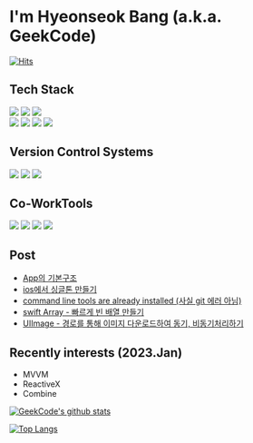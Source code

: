 # I'm Hyeonseok Bang (a.k.a. GeekCode)

[![Hits](https://hits.seeyoufarm.com/api/count/incr/badge.svg?url=https%3A%2F%2Fgithub.com%2FisGeekCode&count_bg=%23DE7E7E&title_bg=%23555555&icon=&icon_color=%23E7E7E7&title=hits&edge_flat=false)](https://hits.seeyoufarm.com)

## Tech Stack
<p>
    <img src="https://img.shields.io/badge/Swift-white?style=flat-squaree&logo=Swift&logoColor=FC6D26"/>
    <img src="https://img.shields.io/badge/Objc-white?style=flat-squaree&logo=Swift&logoColor=FC6D26"/>
    <img src="https://img.shields.io/badge/Python-white?flat-squaree&logo=Python&logoColor=3766AB"/>
<br>
    <img src="https://img.shields.io/badge/Lottie-1AB394?style=flat-squaree&logo=Swift&logoColor=white"/>
    <img src="https://img.shields.io/badge/Snapkit-005386?style=flat-squaree&logo=Swift&logoColor=white"/>
    <img src="https://img.shields.io/badge/Gifu-F2B437?style=flat-squaree&logo=Swift&logoColor=white"/>
    <img src="https://img.shields.io/badge/SwiftSoup-ec5c57?style=flat-squaree&logo=Swift&logoColor=white"/>

</p>

##  Version Control Systems
<p>
  <img src="https://img.shields.io/badge/GitHub-181717?flat-squaree&logo=Github&logoColor=white"/>
  <img src="https://img.shields.io/badge/GitLab-FC6D26?style=flat-squaree&logo=Gitlab&logoColor=white"/>
  <img src="https://img.shields.io/badge/SourceTree-0052CC?style=flat-squaree&logo=Sourcetree&logoColor=whit"/>
</p>

##  Co-WorkTools
<p>
  <img src="https://img.shields.io/badge/RedMine-B32024?style=flat-squaree&logo=Redmine&logoColor=white"/>
  <img src="https://img.shields.io/badge/JiraSoftware-0052CC?style=flat-squaree&logo=JiraSoftware&logoColor=white"/>
  <img src="https://img.shields.io/badge/Figma-F24E1E?style=flat-squaree&logo=Figma&logoColor=white"/>
  <img src="https://img.shields.io/badge/Zeplin-F2B437?style=flat-squaree"/>
</p>

##  Post
<!-- BLOG-POST-LIST:START -->
- [App의 기본구조](https://h1guitar.tistory.com/301)
- [ios에서 싱글톤 만들기](https://h1guitar.tistory.com/300)
- [command line tools are already installed &lpar;사실 git 에러 아님&rpar;](https://h1guitar.tistory.com/299)
- [swift Array - 빠르게 빈 배열 만들기](https://h1guitar.tistory.com/298)
- [UIImage - 경로를 통해 이미지 다운로드하여 동기, 비동기처리하기](https://h1guitar.tistory.com/297)
<!-- BLOG-POST-LIST:END -->


##  Recently interests (2023.Jan)

- MVVM
- ReactiveX
- Combine

<!--!![아이디's github stats](https://github-readme-stats.vercel.app/api?username=isgeekcode&show_icons=true) -->
[![GeekCode's github stats](https://github-readme-stats.vercel.app/api?username=M1zz&count_private=true&custom_title=GeekCode's&nbsp;github&nbsp;🍊&bg_color=30,92a8d1,f7cac9&title_color=fff&text_color=fff)](https://github.com/anuraghazra/github-readme-stats)  

[![Top Langs](https://github-readme-stats.vercel.app/api/top-langs/?username=isgeekcode&layout=compact&custom_title=My&nbsp;Language&nbsp;⌨️&bg_color=30,f7cac9,92a8d1&title_color=fff&text_color=fff)](https://github.com/anuraghazra/github-readme-stats)


<!--![Top Langs](https://github-readme-stats.vercel.app/api/top-langs/?username=isgeekcode&layout=default&theme=default)-->
<!--[![Top Langs](https://github-readme-stats.vercel.app/api/top-langs/?username=isgeekcode&layout=compact&custom_title=My&nbsp;Language&nbsp;⌨️&bg_color=white&title_color=black&text_color=black)](https://github.com/anuraghazra/github-readme-stats)-->
<!--그라데이션효과를 하는 경우-->
<!--[![Top Langs](https://github-readme-stats.vercel.app/api/top-langs/?username=isgeekcode&layout=compact&custom_title=My&nbsp;Language&nbsp;⌨️&bg_color=30,f7cac9,92a8d1&title_color=fff&text_color=fff)](https://github.com/anuraghazra/github-readme-stats)-->

